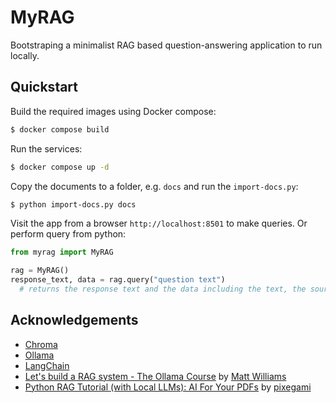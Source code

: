 
# MyRAG

Bootstraping a minimalist RAG based question-answering application to run locally.

## Quickstart

Build the required images using Docker compose:

```bash
$ docker compose build
```

Run the services:

```bash
$ docker compose up -d
```

Copy the documents to a folder, e.g. `docs` and run the `import-docs.py`:

```bash
$ python import-docs.py docs
```

Visit the app from a browser `http://localhost:8501` to make queries.
Or perform query from python:

```python
from myrag import MyRAG

rag = MyRAG()
response_text, data = rag.query("question text")
  # returns the response text and the data including the text, the sources and the context
```

## Acknowledgements

* [Chroma](https://www.trychroma.com/)
* [Ollama](https://ollama.com/)
* [LangChain](https://www.langchain.com/)
* [Let's build a RAG system - The Ollama Course](https://www.youtube.com/watch?v=FQTCLOUnIzI) by [Matt Williams](https://www.youtube.com/@technovangelist)
* [Python RAG Tutorial (with Local LLMs): AI For Your PDFs](https://www.youtube.com/watch?v=2TJxpyO3ei4) by [pixegami](https://www.youtube.com/@pixegami)
